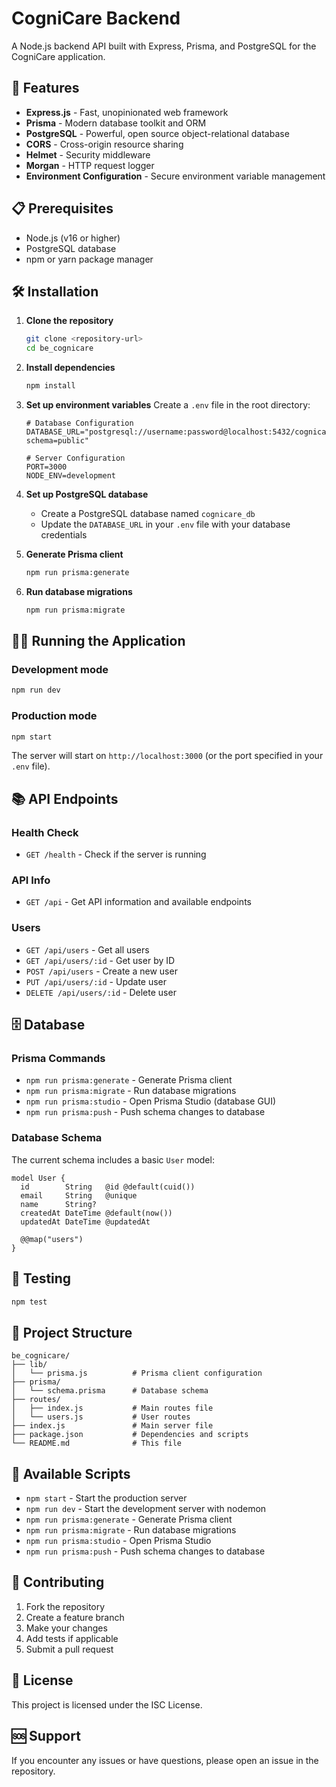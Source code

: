 # CogniCare Backend

A Node.js backend API built with Express, Prisma, and PostgreSQL for the CogniCare application.

## 🚀 Features

- **Express.js** - Fast, unopinionated web framework
- **Prisma** - Modern database toolkit and ORM
- **PostgreSQL** - Powerful, open source object-relational database
- **CORS** - Cross-origin resource sharing
- **Helmet** - Security middleware
- **Morgan** - HTTP request logger
- **Environment Configuration** - Secure environment variable management

## 📋 Prerequisites

- Node.js (v16 or higher)
- PostgreSQL database
- npm or yarn package manager

## 🛠️ Installation

1. **Clone the repository**
   ```bash
   git clone <repository-url>
   cd be_cognicare
   ```

2. **Install dependencies**
   ```bash
   npm install
   ```

3. **Set up environment variables**
   Create a `.env` file in the root directory:
   ```env
   # Database Configuration
   DATABASE_URL="postgresql://username:password@localhost:5432/cognicare_db?schema=public"
   
   # Server Configuration
   PORT=3000
   NODE_ENV=development
   ```

4. **Set up PostgreSQL database**
   - Create a PostgreSQL database named `cognicare_db`
   - Update the `DATABASE_URL` in your `.env` file with your database credentials

5. **Generate Prisma client**
   ```bash
   npm run prisma:generate
   ```

6. **Run database migrations**
   ```bash
   npm run prisma:migrate
   ```

## 🏃‍♂️ Running the Application

### Development mode
```bash
npm run dev
```

### Production mode
```bash
npm start
```

The server will start on `http://localhost:3000` (or the port specified in your `.env` file).

## 📚 API Endpoints

### Health Check
- `GET /health` - Check if the server is running

### API Info
- `GET /api` - Get API information and available endpoints

### Users
- `GET /api/users` - Get all users
- `GET /api/users/:id` - Get user by ID
- `POST /api/users` - Create a new user
- `PUT /api/users/:id` - Update user
- `DELETE /api/users/:id` - Delete user

## 🗄️ Database

### Prisma Commands

- `npm run prisma:generate` - Generate Prisma client
- `npm run prisma:migrate` - Run database migrations
- `npm run prisma:studio` - Open Prisma Studio (database GUI)
- `npm run prisma:push` - Push schema changes to database

### Database Schema

The current schema includes a basic `User` model:

```prisma
model User {
  id        String   @id @default(cuid())
  email     String   @unique
  name      String?
  createdAt DateTime @default(now())
  updatedAt DateTime @updatedAt

  @@map("users")
}
```

## 🧪 Testing

```bash
npm test
```

## 📁 Project Structure

```
be_cognicare/
├── lib/
│   └── prisma.js          # Prisma client configuration
├── prisma/
│   └── schema.prisma      # Database schema
├── routes/
│   ├── index.js           # Main routes file
│   └── users.js           # User routes
├── index.js               # Main server file
├── package.json           # Dependencies and scripts
└── README.md              # This file
```

## 🔧 Available Scripts

- `npm start` - Start the production server
- `npm run dev` - Start the development server with nodemon
- `npm run prisma:generate` - Generate Prisma client
- `npm run prisma:migrate` - Run database migrations
- `npm run prisma:studio` - Open Prisma Studio
- `npm run prisma:push` - Push schema changes to database

## 🤝 Contributing

1. Fork the repository
2. Create a feature branch
3. Make your changes
4. Add tests if applicable
5. Submit a pull request

## 📄 License

This project is licensed under the ISC License.

## 🆘 Support

If you encounter any issues or have questions, please open an issue in the repository. 